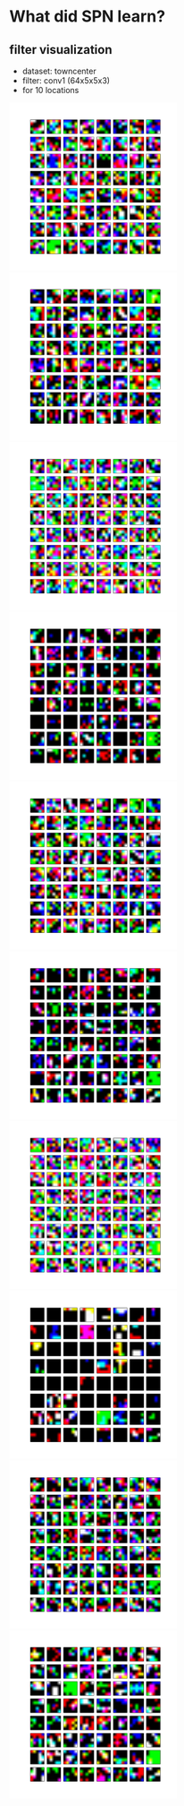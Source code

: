 # What did SPN learn?

## filter visualization 
- dataset: towncenter
- filter: conv1 (64x5x5x3)
- for 10 locations 

<img src="visualize_filters/conv1_results/conv1_weights_loc1.png" height="300">
<img src="visualize_filters/conv1_results/conv1_weights_loc2.png" height="300">
<img src="visualize_filters/conv1_results/conv1_weights_loc3.png" height="300">
<img src="visualize_filters/conv1_results/conv1_weights_loc4.png" height="300">
<img src="visualize_filters/conv1_results/conv1_weights_loc5.png" height="300">
<img src="visualize_filters/conv1_results/conv1_weights_loc6.png" height="300">
<img src="visualize_filters/conv1_results/conv1_weights_loc7.png" height="300">
<img src="visualize_filters/conv1_results/conv1_weights_loc8.png" height="300">
<img src="visualize_filters/conv1_results/conv1_weights_loc9.png" height="300">
<img src="visualize_filters/conv1_results/conv1_weights_loc10.png" height="300">


